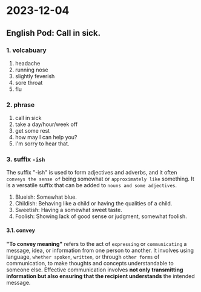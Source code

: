 # 2023-12-04

## English Pod: Call in sick.

### 1. volcabuary

1. headache
2. running nose
3. slightly feverish
4. sore throat
5. flu

### 2. phrase

1. call in sick
2. take a day/hour/week off
3. get some rest
4. how may I can help you?
5. I'm sorry to hear that.

### 3. suffix `-ish`

The suffix "-ish" is used to form adjectives and adverbs, and it often `conveys the sense of` being somewhat or `approximately like` something. It is a versatile suffix that can be added to `nouns and some adjectives`.

1. Blueish: Somewhat blue.
1. Childish: Behaving like a child or having the qualities of a child.
1. Sweetish: Having a somewhat sweet taste.
1. Foolish: Showing lack of good sense or judgment, somewhat foolish.

#### 3.1. convey

**"To convey meaning"** refers to the act of `expressing` or `communicating` a message, idea, or information from one person to another. It involves using language, `whether spoken`, `written`, or through `other forms` of communication, to make thoughts and concepts understandable to someone else. Effective communication involves **not only transmitting information but also ensuring that the recipient understands** the intended message.


